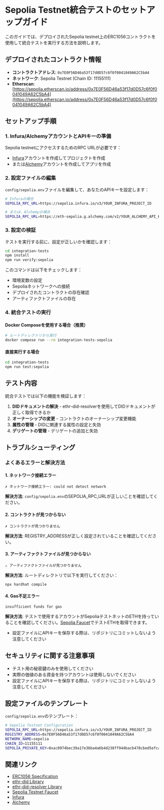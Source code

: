 # Sepolia Testnet統合テストのセットアップガイド

このガイドでは、デプロイされたSepolia testnet上のERC1056コントラクトを使用して統合テストを実行する方法を説明します。

## デプロイされたコントラクト情報

- **コントラクトアドレス**: `0x7E0F56D46a53f17d0D57c6f0f0041049A62C5bA4`
- **ネットワーク**: Sepolia Testnet (Chain ID: 11155111)
- **Etherscan**: [https://sepolia.etherscan.io/address/0x7E0F56D46a53f17d0D57c6f0f0041049A62C5bA4](https://sepolia.etherscan.io/address/0x7E0F56D46a53f17d0D57c6f0f0041049A62C5bA4)

## セットアップ手順

### 1. Infura/AlchemyアカウントとAPIキーの準備

Sepolia testnetにアクセスするためのRPC URLが必要です：

- [Infura](https://infura.io/)アカウントを作成してプロジェクトを作成
- または[Alchemy](https://alchemy.com/)アカウントを作成してアプリを作成

### 2. 設定ファイルの編集

`config/sepolia.env`ファイルを編集して、あなたのAPIキーを設定します：

```bash
# Infuraの場合
SEPOLIA_RPC_URL=https://sepolia.infura.io/v3/YOUR_INFURA_PROJECT_ID

# または、Alchemyの場合
SEPOLIA_RPC_URL=https://eth-sepolia.g.alchemy.com/v2/YOUR_ALCHEMY_API_KEY
```

### 3. 設定の検証

テストを実行する前に、設定が正しいかを確認します：

```bash
cd integration-tests
npm install
npm run verify:sepolia
```

このコマンドは以下をチェックします：
- 環境変数の設定
- Sepoliaネットワークへの接続
- デプロイされたコントラクトの存在確認
- アーティファクトファイルの存在

### 4. 統合テストの実行

#### Docker Composeを使用する場合（推奨）

```bash
# ルートディレクトリから実行
docker compose run --rm integration-tests-sepolia
```

#### 直接実行する場合

```bash
cd integration-tests
npm run test:sepolia
```

## テスト内容

統合テストでは以下の機能を検証します：

1. **DIDドキュメントの解決** - ethr-did-resolverを使用してDIDドキュメントが正しく取得できるか
2. **オーナーシップの変更** - コントラクトのオーナーシップ変更機能
3. **属性の管理** - DIDに関連する属性の設定と失効
4. **デリゲートの管理** - デリゲートの追加と失効

## トラブルシューティング

### よくあるエラーと解決方法

#### 1. ネットワーク接続エラー
```
✗ ネットワーク接続エラー: could not detect network
```
**解決方法**: `config/sepolia.env`のSEPOLIA_RPC_URLが正しいことを確認してください。

#### 2. コントラクトが見つからない
```
✗ コントラクトが見つかりません
```
**解決方法**: REGISTRY_ADDRESSが正しく設定されていることを確認してください。

#### 3. アーティファクトファイルが見つからない
```
⚠ アーティファクトファイルが見つかりません
```
**解決方法**: ルートディレクトリで以下を実行してください：
```bash
npx hardhat compile
```

#### 4. Gas不足エラー
```
insufficient funds for gas
```
**解決方法**: テストで使用するアカウントがSepoliaテストネットのETHを持っていることを確認してください。[Sepolia Faucet](https://sepoliafaucet.com/)でテストETHを取得できます。

- 設定ファイルにAPIキーを保存する際は、リポジトリにコミットしないよう注意してください

## セキュリティに関する注意事項

- テスト用の秘密鍵のみを使用してください
- 実際の価値のある資金を持つアカウントは使用しないでください
- 設定ファイルにAPIキーを保存する際は、リポジトリにコミットしないよう注意してください

## 設定ファイルのテンプレート

`config/sepolia.env`のテンプレート：

```bash
# Sepolia Testnet Configuration
SEPOLIA_RPC_URL=https://sepolia.infura.io/v3/YOUR_INFURA_PROJECT_ID
REGISTRY_ADDRESS=0x7E0F56D46a53f17d0D57c6f0f0041049A62C5bA4
NETWORK_NAME=sepolia
CHAIN_ID=11155111
SEPOLIA_PRIVATE_KEY=0xac0974bec39a17e36ba4a6b4d238ff944bacb478cbed5efcae784d7bf4f2ff80
```

## 関連リンク

- [ERC1056 Specification](https://eips.ethereum.org/EIPS/eip-1056)
- [ethr-did Library](https://github.com/decentralized-identity/ethr-did)
- [ethr-did-resolver Library](https://github.com/decentralized-identity/ethr-did-resolver)
- [Sepolia Testnet Faucet](https://sepoliafaucet.com/)
- [Infura](https://infura.io/)
- [Alchemy](https://alchemy.com/) 